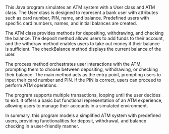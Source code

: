 This Java program simulates an ATM system with a User class and ATM class. The User class is designed to represent a bank user with attributes such as card number, PIN, name, and balance. Predefined users with specific card numbers, names, and initial balances are created.

The ATM class provides methods for depositing, withdrawing, and checking the balance. The deposit method allows users to add funds to their account, and the withdraw method enables users to take out money if their balance is sufficient. The checkBalance method displays the current balance of the user.

The process method orchestrates user interactions with the ATM, prompting them to choose between depositing, withdrawing, or checking their balance. The main method acts as the entry point, prompting users to input their card number and PIN. If the PIN is correct, users can proceed to perform ATM operations.

The program supports multiple transactions, looping until the user decides to exit. It offers a basic but functional representation of an ATM experience, allowing users to manage their accounts in a simulated environment.

In summary, this program models a simplified ATM system with predefined users, providing functionalities for deposit, withdrawal, and balance checking in a user-friendly manner.
